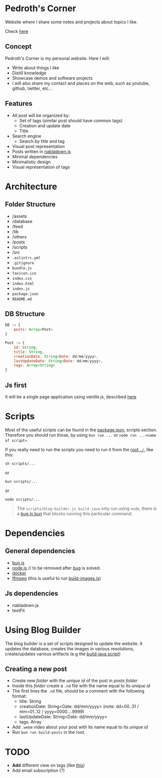 # Pedroth's Corner

Website where I share some notes and projects about topics I like.

Check [here](https://pedroth.github.io/)

## Concept

Pedroth's Corner is my personal website. Here I will:

- Write about things I like
- Distill knowledge
- Showcase demos and software projects
- I will also share my contact and places on the web, such as youtube, github, twitter, etc...

## Features

- All post will be organized by:
  - Set of tags (similar post should have common tags)
  - Creation and update date
  - Title
- Search engine
  - Search by title and tag
- Visual post representation
- Posts written in [nabladown.js](https://github.com/pedroth/nabladown.js)
- Minimal dependencies
- Minimalistic design
- Visual representation of tags

# Architecture

## Folder Structure
- /assets
- /database
- /feed
- /lib
- /others
- /posts
- /scripts
- /src
- `.eslintrc.yml`
- `.gitignore`
- `bundle.js`
- `favicon.ico`
- `index.css`
- `index.html`
- `index.js`
- `package.json`
- `README.md`

## DB Structure

```javascript
DB := {
    posts: Array<Post>
}

Post := {
	id: String,
	title: String,
	creationDate: String<Date: dd/mm/yyyy>,
	lastUpdateDate: String<Date: dd/mm/yyyy>,
	tags: Array<String>
}
```

## Js first

It will be a single page application using _vanilla js_, described [here](/src)

# Scripts

Most of the useful scripts can be found in the [package.json](./package.json), scripts section. Therefore you should run those, by using `bun run ...` or `node run ...<name of script>`.

If you really need to run the scripts you need to run it from the [root `./`](./), like this:

`sh scripts/...`

or 

`bun scripts/...`

or

`node scripts/...`

> The `scripts/blog-builder.js build-java` only run using `node`, there is a [bug in bun](https://github.com/oven-sh/bun/issues/6992) that blocks running this particular command.


# Dependencies

## General dependencies 
- [bun.js](https://bun.sh/)
- [node.js](https://nodejs.org/) // to be removed after [bug](https://github.com/oven-sh/bun/issues/6992) is solved.
- [docker](https://www.docker.com/)
- [ffmpeg](https://www.ffmpeg.org/) (this is useful to run [build-images.js](./scripts/build-images.js))

## Js dependencies
- nabladown.js
- textFit


# Using Blog Builder

The blog builder is a set of scripts designed to update the website. It updates the database, creates the images in various resolutions, create/updates various artifacts (e.g the [build-java script](/scripts/build-java.js))

## Creating a new post

- Create new _folder_ with the *unique id* of the post in _posts folder_
- Inside this _folder_ create a `.nd` file with the name equal to its *unique id*
- The first lines the `.nd` file, should be a comment with the following format:
	- title: String
	- creationDate: String<Date: dd/mm/yyyy> (note: dd=00..31 / mm=01..12 / yyyy=0000....9999)
	- lastUpdateDate: String<Date: dd/mm/yyyy>
	- tags: Array<String>
- Add `.webm` video about your post with its name equal to its *unique id*
- Run `bun run build-posts` in the root.


# TODO

- **Add** different view on tags (like [this](https://mcyoung.xyz/tags.html))
- Add email subscription (?)